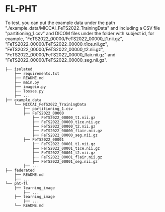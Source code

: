 # FL-PHT

To test, you can put the example data under the path "./example_data/MICCAI_FeTS2022_TrainingData" and including a CSV file "partitioning_1.csv" and DICOM files under the folder with subject id, for example, "FeTS2022_00000/FeTS2022_00000_t1.nii.gz", "FeTS2022_00000/FeTS2022_00000_t1ce.nii.gz", "FeTS2022_00000/FeTS2022_00000_t2.nii.gz", "FeTS2022_00000/FeTS2022_00000_flair.nii.gz" and "FeTS2022_00000/FeTS2022_00000_seg.nii.gz".

```
├── isolated
    ├── requirements.txt
    ├── README.md
    ├── main.py
    ├── imageio.py
    ├── losses.py
    ├── ...
├── example_data
    └── MICCAI_FeTS2022_TrainingData
        ├── partitioning_1.csv
        ├── FeTS2022_00000
            ├── FeTS2022_00000_t1.nii.gz
            ├── FeTS2022_00000_t1ce.nii.gz
            ├── FeTS2022_00000_t2.nii.gz
            ├── FeTS2022_00000_flair.nii.gz
            ├── FeTS2022_00000_seg.nii.gz
        ├── FeTS2022_00001
            ├── FeTS2022_00001_t1.nii.gz
            ├── FeTS2022_00001_t1ce.nii.gz
            ├── FeTS2022_00001_t2.nii.gz
            ├── FeTS2022_00001_flair.nii.gz
            ├── FeTS2022_00001_seg.nii.gz
        ├── ...
├── federated
    ├── README.md
    ├── ...
└── pht-fl
    ├── learning_image
        ├── ...
    ├── learning_image
        ├── ...
    └── README.md
```

